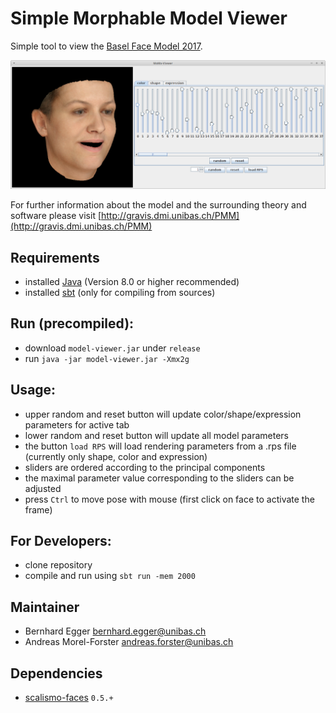  # Simple Morphable Model Viewer
 
 Simple tool to view the [Basel Face Model 2017](http://faces.cs.unibas.ch/bfm/bfm2017.html).
 
 ![Simple Morphable Model Viewer](Screenshot.png)
 
 For further information about the model and the surrounding theory and software please visit [http://gravis.dmi.unibas.ch/PMM](http://gravis.dmi.unibas.ch/PMM)

## Requirements
- installed [Java](http://www.oracle.com/technetwork/java/javase/downloads/index.html) (Version 8.0 or higher recommended)
- installed [sbt](http://www.scala-sbt.org/release/tutorial/Setup.html) (only for compiling from sources)

## Run (precompiled):
- download `model-viewer.jar` under `release`
- run `java -jar model-viewer.jar -Xmx2g`

## Usage:
- upper random and reset button will update color/shape/expression parameters for active tab
- lower random and reset button will update all model parameters
- the button `load RPS` will load rendering parameters from a .rps file (currently only shape, color and expression)
- sliders are ordered according to the principal components
- the maximal parameter value corresponding to the sliders can be adjusted
- press `Ctrl` to move pose with mouse (first click on face to activate the frame)
 
## For Developers:
- clone repository
- compile and run using `sbt run -mem 2000`

## Maintainer

- Bernhard Egger <bernhard.egger@unibas.ch>
- Andreas Morel-Forster <andreas.forster@unibas.ch>

## Dependencies

- [scalismo-faces](https://github.com/unibas-gravis/scalismo-faces) `0.5.+`
